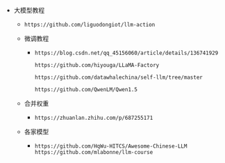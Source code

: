 - 大模型教程
	- ```
	  https://github.com/liguodongiot/llm-action
	  ```
	- 微调教程
		- ```
		  https://blog.csdn.net/qq_45156060/article/details/136741929 
		  
		  https://github.com/hiyouga/LLaMA-Factory 
		  
		  https://github.com/datawhalechina/self-llm/tree/master 
		  
		  https://github.com/QwenLM/Qwen1.5 
		  ```
	- 合并权重
		- ```
		  https://zhuanlan.zhihu.com/p/687255171 
		  ```
	- 各家模型
		- ```
		  https://github.com/HqWu-HITCS/Awesome-Chinese-LLM
		  https://github.com/mlabonne/llm-course
		  ```